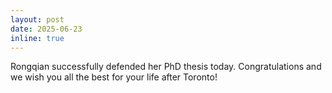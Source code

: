 ```yaml
---
layout: post
date: 2025-06-23
inline: true
---
```


Rongqian successfully defended her PhD thesis today. Congratulations and we wish you all the best for your life after Toronto!